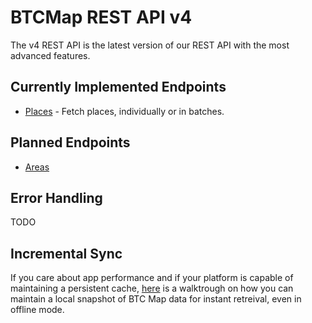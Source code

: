 # BTCMap REST API v4

The v4 REST API is the latest version of our REST API with the most advanced features.

## Currently Implemented Endpoints

- [Places](places.md) - Fetch places, individually or in batches.

## Planned Endpoints

- [Areas](areas.md)

## Error Handling

TODO

## Incremental Sync

If you care about app performance and if your platform is capable of maintaining a persistent cache, [here](sync.md) is a walktrough on how you can maintain a local snapshot of BTC Map data for instant retreival, even in offline mode.